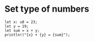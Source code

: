 # Set type of numbers

```
let x: u8 = 23;
let y = 19;
let sum = x + y;
println!("{x} + {y} = {sum}");
```



